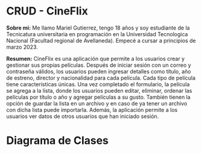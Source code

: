 # CRUD - CineFlix

**Sobre mi:** Me llamo Mariel Gutierrez, tengo 18 años y soy estudiante de la Tecnicatura universitaria en programación 
en la Universidad Tecnologica Nacional (Facultad regional de Avellaneda). Empecé a cursar a principios de marzo 2023.

**Resumen:** CineFlix es una aplicación que permite a los usuarios crear y gestionar sus propias películas. Después de iniciar sesión con un correo y contraseña válidos, los usuarios pueden ingresar detalles como título, año de estreno, director y nacionalidad para cada película. Cada tipo de película tiene características únicas. Una vez completado el formulario, la película se agrega a la lista, donde los usuarios pueden editar, eliminar, ordenar las películas por título o año y agregar películas a su gusto. También tienen la opción de guardar la lista en un archivo y en caso de ya tener un archivo con dicha lista puede importarla. Además, la aplicación permite a los usuarios ver datos de otros usuarios que han iniciado sesión.

# Diagrama de Clases
